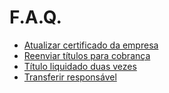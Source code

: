 # F.A.Q.

 - [Atualizar certificado da empresa](/faq/empresausuariacertificado.md)
 - [Reenviar títulos para cobrança](/faq/reenviartitulosparacobranca.md)
 - [Título liquidado duas vezes](/faq/tituloliquidadoduasvezes.md)
 - [Transferir responsável](/faq/transferirresponsavel.md)
 
 
 
 
